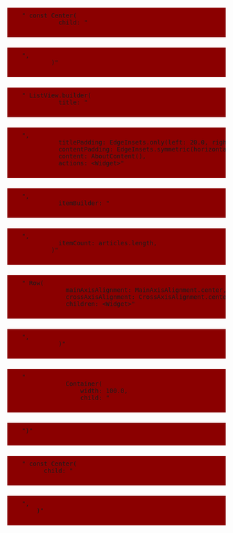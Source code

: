 
  <pre style="background-color: darkred; padding: 10px 0; margin-bottom: 24px">
    &quot; const Center(
              child: &quot;
  </pre>
  

  <pre style="background-color: darkred; padding: 10px 0; margin-bottom: 24px">
    &quot;,
            )&quot;
  </pre>
  

  <pre style="background-color: darkred; padding: 10px 0; margin-bottom: 24px">
    &quot; ListView.builder(
              title: &quot;
  </pre>
  

  <pre style="background-color: darkred; padding: 10px 0; margin-bottom: 24px">
    &quot;,
              titlePadding: EdgeInsets.only(left: 20.0, right: 20.0, top: 20.0),
              contentPadding: EdgeInsets.symmetric(horizontal: 20.0),
              content: AboutContent(),
              actions: &lt;Widget&gt;&quot;
  </pre>
  

  <pre style="background-color: darkred; padding: 10px 0; margin-bottom: 24px">
    &quot;,
              itemBuilder: &quot;
  </pre>
  

  <pre style="background-color: darkred; padding: 10px 0; margin-bottom: 24px">
    &quot;,
              itemCount: articles.length,
            )&quot;
  </pre>
  

  <pre style="background-color: darkred; padding: 10px 0; margin-bottom: 24px">
    &quot; Row(
                mainAxisAlignment: MainAxisAlignment.center,
                crossAxisAlignment: CrossAxisAlignment.center,
                children: &lt;Widget&gt;&quot;
  </pre>
  

  <pre style="background-color: darkred; padding: 10px 0; margin-bottom: 24px">
    &quot;,
              )&quot;
  </pre>
  

  <pre style="background-color: darkred; padding: 10px 0; margin-bottom: 24px">
    &quot;
                Container(
                    width: 100.0,
                    child: &quot;
  </pre>
  

  <pre style="background-color: darkred; padding: 10px 0; margin-bottom: 24px">
    &quot;)&quot;
  </pre>
  

  <pre style="background-color: darkred; padding: 10px 0; margin-bottom: 24px">
    &quot; const Center(
          child: &quot;
  </pre>
  

  <pre style="background-color: darkred; padding: 10px 0; margin-bottom: 24px">
    &quot;,
        )&quot;
  </pre>
  
